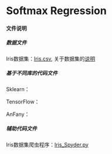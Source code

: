 # Softmax Regression
 
#### 文件说明
 
 ##### 数据文件
 
 Iris数据集：[Iris.csv](https://github.com/Anfany/Machine-Learning-for-Beginner-by-Python3/blob/master/Logistic%20Regression/Iris.csv), 关于数据集的[说明](https://en.wikipedia.org/wiki/Iris_flower_data_set#Data_set)

 
 ##### 基于不同库的代码文件
 
 Sklearn：
 
 TensorFlow：
 
 AnFany：
 
 ##### 辅助代码文件
 
 Iris数据集爬虫程序：[Iris_Spyder.py](https://github.com/Anfany/Machine-Learning-for-Beginner-by-Python3/blob/master/Logistic%20Regression/Iris_Spyder.py)
 
